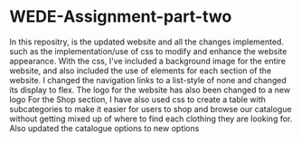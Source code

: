 # WEDE-Assignment-part-two
In this repositry, is the updated website and all the changes implemented.
such as the implementation/use of css to modify and enhance the website appearance. With the css, I've included a background image for the entire website, and also included the use of elements for each section of the website. I changed the navigation links to a list-style of none and changed its display to flex. The logo for the website has also been changed to a new logo
For the Shop section, I have also used css to create a table with subcategories to make it easier for users to shop and browse our catalogue without getting mixed up of where to find each clothing they are looking for. Also updated the catalogue options to new options
